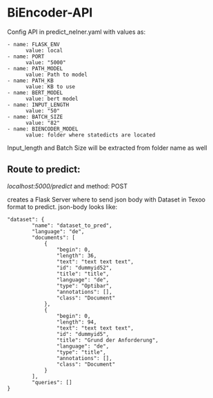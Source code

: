 # BiEncoder-API

Config API in predict_nelner.yaml with values as:
```
- name: FLASK_ENV
      value: local
- name: PORT
      value: "5000"
- name: PATH_MODEL
      value: Path to model
- name: PATH_KB
      value: KB to use
- name: BERT_MODEL
      value: bert model 
- name: INPUT_LENGTH
      value: "50"
- name: BATCH_SIZE
      value: "82"
- name: BIENCODER_MODEL
      value: folder where statedicts are located
```
Input_length and Batch Size will be extracted from folder name as well


## Route to predict: 
_localhost:5000/predict_ and method: POST

creates a Flask Server where to send json body with Dataset in Texoo format to predict.
json-body looks like:
```
"dataset": {
        "name": "dataset_to_pred",
        "language": "de",
        "documents": [
            {
                "begin": 0,
                "length": 36,
                "text": "text text text",
                "id": "dummyid52",
                "title": "title",
                "language": "de",
                "type": "Optibar",
                "annotations": [],
                "class": "Document"
            },
            {
                "begin": 0,
                "length": 94,
                "text": "text text text",
                "id": "dummyid5",
                "title": "Grund der Anforderung",
                "language": "de",
                "type": "title",
                "annotations": [],
                "class": "Document"
            }
        ],
        "queries": []
}
```
